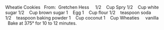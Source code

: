 Wheatie Cookies
 
From:  Gretchen Hess
 
 
1/2    Cup Spry
1/2    Cup white sugar
1/2    Cup brown sugar
1    Egg
1    Cup flour
1/2    teaspoon soda
1/2    teaspoon baking powder
1    Cup coconut
1    Cup Wheaties
    vanilla
 
 
Bake at 375° for 10 to 12 minutes.
